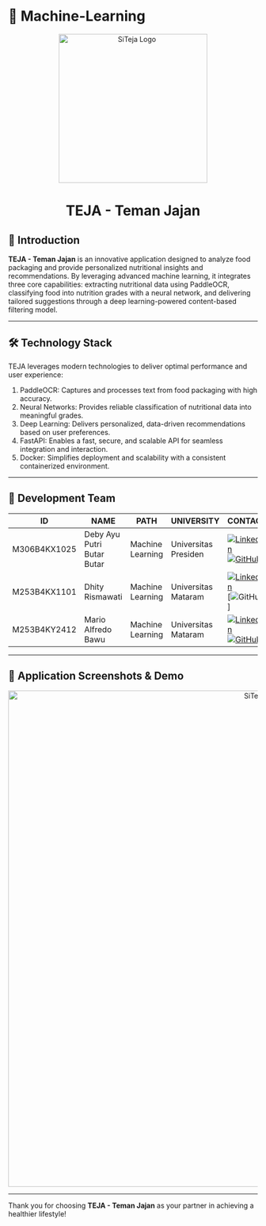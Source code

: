 # 🤖 Machine-Learning
<div align="center">
    <img src="https://github.com/Capstone-Project-C242-PS120/.profile/blob/bd9319483144e642274d5ca0f2a9b2594625ce89/assets/SiTeja_logo.png" alt="SiTeja Logo" width="300">
</div>
<h1 align="center">TEJA - Teman Jajan</h1>

## 📖 Introduction  
**TEJA - Teman Jajan** is an innovative application designed to analyze food packaging and provide personalized nutritional insights and recommendations. By leveraging advanced machine learning, it integrates three core capabilities: extracting nutritional data using PaddleOCR, classifying food into nutrition grades with a neural network, and delivering tailored suggestions through a deep learning-powered content-based filtering model.

---

## 🛠 Technology Stack  
TEJA leverages modern technologies to deliver optimal performance and user experience:  
1. PaddleOCR: Captures and processes text from food packaging with high accuracy.
2. Neural Networks: Provides reliable classification of nutritional data into meaningful grades.
3. Deep Learning: Delivers personalized, data-driven recommendations based on user preferences.
4. FastAPI: Enables a fast, secure, and scalable API for seamless integration and interaction.
5. Docker: Simplifies deployment and scalability with a consistent containerized environment.
---

## 👥 Development Team  
| ID          | NAME                     | PATH               | UNIVERSITY              | CONTACT                                                                                                                                      |  
|-------------|--------------------------|--------------------|-------------------------|----------------------------------------------------------------------------------------------------------------------------------------------|  
| M306B4KX1025 | Deby Ayu Putri Butar Butar | Machine Learning   | Universitas Presiden    | [![LinkedIn](https://img.shields.io/badge/LinkedIn-%230077B5.svg?style=flat-square&logo=linkedin&logoColor=white)](https://www.linkedin.com/in/debybutar/) [![GitHub](https://img.shields.io/badge/GitHub-100000?style=flat-square&logo=github&logoColor=white)](https://github.com/keiichiro05) |  
| M253B4KX1101 | Dhity Rismawati         | Machine Learning   | Universitas Mataram     | [![LinkedIn](https://img.shields.io/badge/LinkedIn-%230077B5.svg?style=flat-square&logo=linkedin&logoColor=white)](https://www.linkedin.com/in/dhity-rismawati-425a52211/) [![GitHub](https://img.shields.io/badge/GitHub-100000?style=flat-square&logo=github&logoColor=white)] |  
| M253B4KY2412 | Mario Alfredo Bawu       | Machine Learning   | Universitas Mataram     | [![LinkedIn](https://img.shields.io/badge/LinkedIn-%230077B5.svg?style=flat-square&logo=linkedin&logoColor=white)](https://www.linkedin.com/in/malba-mario/) [![GitHub](https://img.shields.io/badge/GitHub-100000?style=flat-square&logo=github&logoColor=white)](https://github.com/Malbamario) |  

---

## 📸 Application Screenshots & Demo
<div align="center">
    <img src="https://github.com/Capstone-Project-C242-PS120/.profile/blob/bd9319483144e642274d5ca0f2a9b2594625ce89/assets/md.jpeg" alt="SiTeja SC" width="1000">
</div>

---

Thank you for choosing **TEJA - Teman Jajan** as your partner in achieving a healthier lifestyle!  
